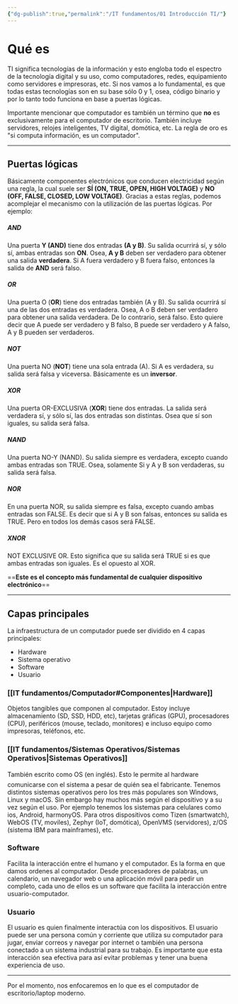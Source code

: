 ```yaml
---
{"dg-publish":true,"permalink":"/IT fundamentos/01 Introducción TI/"}
---
```


# Qué es

TI significa tecnologías de la información y esto engloba todo el espectro de la tecnología digital y su uso, como computadores, redes, equipamiento como servidores e impresoras, etc.
Si nos vamos a lo fundamental, es que todas estas tecnologías son en su base sólo 0 y 1, osea, código binario y por lo tanto todo funciona en base a puertas lógicas.

Importante mencionar que computador es también un término que **no** es exclusivamente para el computador de escritorio. También incluye servidores, relojes inteligentes, TV digital, domótica, etc.
La regla de oro es "si computa información, es un computador".

---
## Puertas lógicas

Básicamente componentes electrónicos que conducen electricidad según una regla, la cual suele ser **SÍ (ON, TRUE, OPEN, HIGH VOLTAGE)** y **NO (OFF, FALSE, CLOSED, LOW VOLTAGE)**.
Gracias a estas reglas, podemos acomplejar el mecanismo con la utilización de las puertas lógicas.
Por ejemplo:
##### AND
Una puerta **Y (AND)** tiene dos entradas **(A y B)**. Su salida ocurrirá sí, y sólo sí, ambas entradas son **ON**.
Osea, **A y B** deben ser verdadero para obtener una salida **verdadera**. Si A fuera verdadero y B fuera falso, entonces la salida de **AND** será falso.

##### OR
Una puerta O (**OR**) tiene dos entradas también (A y B). Su salida ocurrirá sí una de las dos entradas es verdadera.
Osea, A o B deben ser verdadero para obtener una salida verdadera. De lo contrario, será falso.
Esto quiere decir que A puede ser verdadero y B falso, B puede ser verdadero y A falso, A y B pueden ser verdaderos.

##### NOT
Una puerta NO (**NOT**) tiene una sola entrada (A). Si A es verdadera, su salida será falsa y viceversa.
Básicamente es un **inversor**.

##### XOR
Una puerta OR-EXCLUSIVA (**XOR**) tiene dos entradas. La salida será verdadera sí, y sólo sí, las dos entradas son distintas. Osea que sí son iguales, su salida será falsa.

##### NAND
Una puerta NO-Y (NAND). Su salida siempre es verdadera, excepto cuando ambas entradas son TRUE.
Osea, solamente Si y A y B son verdaderas, su salida será falsa. 

##### NOR
En una puerta NOR, su salida siempre es falsa, excepto cuando ambas entradas son FALSE.
Es decir que si A y B son falsas, entonces su salida es TRUE. Pero en todos los demás casos será FALSE.

##### XNOR
NOT EXCLUSIVE OR. Esto significa que su salida será TRUE si es que ambas entradas son iguales. Es el opuesto al XOR.

==**Este es el concepto más fundamental de cualquier dispositivo electrónico**==

---

## Capas principales

La infraestructura de un computador puede ser dividido en 4 capas principales:
- Hardware
- Sistema operativo
- Software
- Usuario
### [[IT fundamentos/Computador#Componentes\|Hardware]]

Objetos tangibles que componen al computador. Estoy incluye almacenamiento (SD, SSD, HDD, etc), tarjetas gráficas (GPU), procesadores (CPU), periféricos (mouse, teclado, monitores) e incluso equipo como impresoras, teléfonos, etc.

### [[IT fundamentos/Sistemas Operativos/Sistemas Operativos\|Sistemas Operativos]]

También escrito como OS (en inglés). Esto le permite al hardware comunicarse con el sistema a pesar de quién sea el fabricante. Tenemos distintos sistemas operativos pero los tres más populares son Windows, Linux y macOS. Sin embargo hay muchos más según el dispositivo y a su vez según el uso. Por ejemplo tenemos los sistemas para celulares como ios, Android, harmonyOS. Para otros dispositivos como Tizen (smartwatch), WebOS (TV, moviles), Zephyr (IoT, domótica), OpenVMS (servidores), z/OS (sistema IBM para mainframes), etc.

### Software

Facilita la interacción entre el humano y el computador. Es la forma en que damos ordenes al computador. Desde procesadores de palabras, un calendario, un navegador web o una aplicación móvil para pedir un completo, cada uno de ellos es un software que facilita la interacción entre usuario-computador.

### Usuario

El usuario es quien finalmente interactúa con los dispositivos. El usuario puede ser una persona común y corriente que utiliza su computador para jugar, enviar correos y navegar por internet o también una persona conectado a un sistema industrial para su trabajo.
Es importante que esta interacción sea efectiva para así evitar problemas y tener una buena experiencia de uso.

---

Por el momento, nos enfocaremos en lo que es el computador de escritorio/laptop moderno.